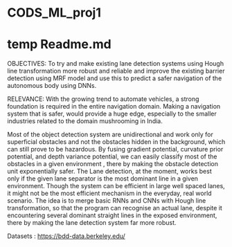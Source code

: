 # CODS_ML_proj1

# temp Readme.md

OBJECTIVES:
To try and make existing lane detection systems using Hough line transformation more robust and reliable and improve the existing barrier detection using MRF model and use this to predict a safer navigation of the autonomous body using DNNs.

RELEVANCE:
With the growing trend to automate vehicles, a strong foundation is required in the entire navigation domain. Making a navigation system that is safer, would provide a huge edge, especially to the smaller industries related to the domain mushrooming in India.

Most of the object detection system are unidirectional and work only for superficial obstacles and not the obstacles hidden in the background, which can still prove to be hazardous. 
By fusing gradient potential, curvature prior potential, and depth variance potential, we can easily classify most of the obstacles in a given environment , there by making the obstacle detection unit exponentially safer.
The Lane detection, at the moment, works best only if the given lane separator is the most dominant line in a given environment. Though the system can be efficient in large well spaced lanes, it might not be the most efficient mechanism in the everyday, real world scenario.
The idea is to merge basic RNNs and CNNs with Hough line transformation, so that the program can recognise an actual lane, despite it encountering several dominant straight lines in the exposed environment, there by making the lane detection system far more robust.

Datasets : 
https://bdd-data.berkeley.edu/
